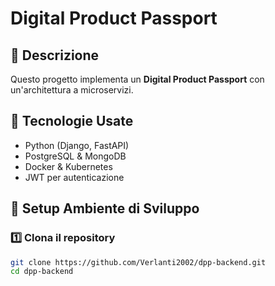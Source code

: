# Digital Product Passport

## 📌 Descrizione
Questo progetto implementa un **Digital Product Passport** con un'architettura a microservizi.

## 📌 Tecnologie Usate
- Python (Django, FastAPI)
- PostgreSQL & MongoDB
- Docker & Kubernetes
- JWT per autenticazione

## 📌 Setup Ambiente di Sviluppo
### 1️⃣ Clona il repository
```bash
git clone https://github.com/Verlanti2002/dpp-backend.git
cd dpp-backend
